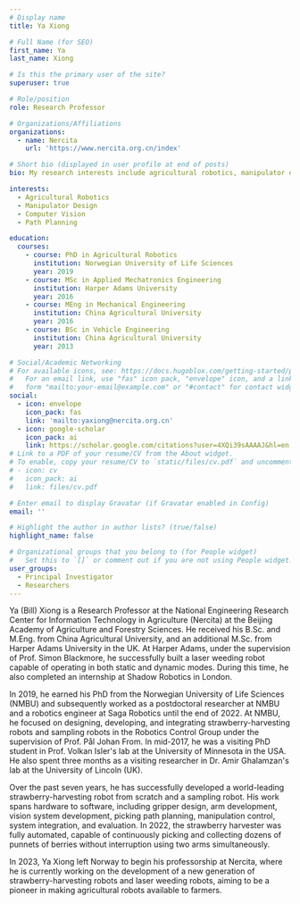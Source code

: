 ```yaml
---
# Display name
title: Ya Xiong

# Full Name (for SEO)
first_name: Ya
last_name: Xiong

# Is this the primary user of the site?
superuser: true

# Role/position
role: Research Professor

# Organizations/Affiliations
organizations:
  - name: Nercita
    url: 'https://www.nercita.org.cn/index'

# Short bio (displayed in user profile at end of posts)
bio: My research interests include agricultural robotics, manipulator design, computer vision and path planning.

interests:
  - Agricultural Robotics
  - Manipulator Design
  - Computer Vision
  - Path Planning

education:
  courses:
    - course: PhD in Agricultural Robotics
      institution: Norwegian University of Life Sciences
      year: 2019
    - course: MSc in Applied Mechatronics Engineering
      institution: Harper Adams University
      year: 2016
    - course: MEng in Mechanical Engineering
      institution: China Agricultural University
      year: 2016
    - course: BSc in Vehicle Engineering
      institution: China Agricultural University
      year: 2013

# Social/Academic Networking
# For available icons, see: https://docs.hugoblox.com/getting-started/page-builder/#icons
#   For an email link, use "fas" icon pack, "envelope" icon, and a link in the
#   form "mailto:your-email@example.com" or "#contact" for contact widget.
social:
  - icon: envelope
    icon_pack: fas
    link: 'mailto:yaxiong@nercita.org.cn'
  - icon: google-scholar
    icon_pack: ai
    link: https://scholar.google.com/citations?user=4XQi39sAAAAJ&hl=en
# Link to a PDF of your resume/CV from the About widget.
# To enable, copy your resume/CV to `static/files/cv.pdf` and uncomment the lines below.
# - icon: cv
#   icon_pack: ai
#   link: files/cv.pdf

# Enter email to display Gravatar (if Gravatar enabled in Config)
email: ''

# Highlight the author in author lists? (true/false)
highlight_name: false

# Organizational groups that you belong to (for People widget)
#   Set this to `[]` or comment out if you are not using People widget.
user_groups:
  - Principal Investigator
  - Researchers
---
```


Ya (Bill) Xiong is a Research Professor at the National Engineering Research Center for Information Technology in Agriculture (Nercita) at the Beijing Academy of Agriculture and Forestry Sciences. He received his B.Sc. and M.Eng. from China Agricultural University, and an additional M.Sc. from Harper Adams University in the UK. At Harper Adams, under the supervision of Prof. Simon Blackmore, he successfully built a laser weeding robot capable of operating in both static and dynamic modes. During this time, he also completed an internship at Shadow Robotics in London.

In 2019, he earned his PhD from the Norwegian University of Life Sciences (NMBU) and subsequently worked as a postdoctoral researcher at NMBU and a robotics engineer at Saga Robotics until the end of 2022. At NMBU, he focused on designing, developing, and integrating strawberry-harvesting robots and sampling robots in the Robotics Control Group under the supervision of Prof. Pål Johan From. In mid-2017, he was a visiting PhD student in Prof. Volkan Isler's lab at the University of Minnesota in the USA. He also spent three months as a visiting researcher in Dr. Amir Ghalamzan's lab at the University of Lincoln (UK).

Over the past seven years, he has successfully developed a world-leading strawberry-harvesting robot from scratch and a sampling robot. His work spans hardware to software, including gripper design, arm development, vision system development, picking path planning, manipulation control, system integration, and evaluation. In 2022, the strawberry harvester was fully automated, capable of continuously picking and collecting dozens of punnets of berries without interruption using two arms simultaneously.

In 2023, Ya Xiong left Norway to begin his professorship at Nercita, where he is currently working on the development of a new generation of strawberry-harvesting robots and laser weeding robots, aiming to be a pioneer in making agricultural robots available to farmers.
